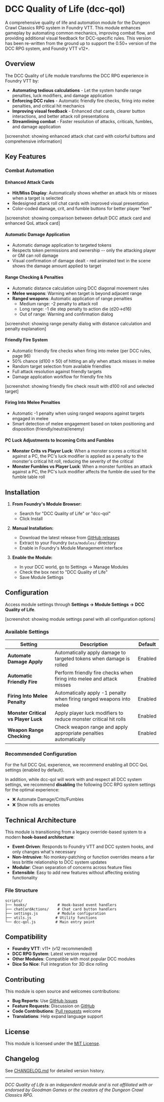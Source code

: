 # DCC Quality of Life (dcc-qol)

A comprehensive quality of life and automation module for the Dungeon Crawl Classics RPG system in Foundry VTT. This module enhances gameplay by automating common mechanics, improving combat flow, and providing additional visual feedback for DCC-specific rules. This version has been re-written from the ground up to support the 0.50+ version of the DCC RPG system, and Foundry VTT v12+.

## Overview

The DCC Quality of Life module transforms the DCC RPG experience in Foundry VTT by:

-   **Automating tedious calculations** - Let the system handle range penalties, luck modifiers, and damage application
-   **Enforcing DCC rules** - Automatic friendly fire checks, firing into melee penalties, and critical hit mechanics
-   **Improving visual feedback** - Enhanced chat cards, clearer button interactions, and better attack roll presentations
-   **Streamlining combat** - Faster resolution of attacks, criticals, fumbles, and damage application

[screenshot: showing enhanced attack chat card with colorful buttons and comprehensive information]

## Key Features

### Combat Automation

#### **Enhanced Attack Cards**

-   **Hit/Miss Display**: Automatically shows whether an attack hits or misses when a target is selected
-   Redesigned attack roll chat cards with improved visual presentation
-   Color-coded damage, crit, and fumble buttons for better player "feel"

[screenshot: showing comparison between default DCC attack card and enhanced QoL attack card]

#### **Automatic Damage Application**

-   Automatic damage application to targeted tokens
-   Respects token permissions and ownership -- only the attacking player or GM can roll damage
-   Visual confirmation of damage dealt - red animated text in the scene shows the damage amount applied to target

#### **Range Checking & Penalties**

-   Automatic distance calculation using DCC diagonal movement rules
-   **Melee weapons**: Warning when target is beyond adjacent range
-   **Ranged weapons**: Automatic application of range penalties
    -   Medium range: -2 penalty to attack roll
    -   Long range: -1 die step penalty to action die (d20→d16)
    -   Out of range: Warning and confirmation dialog

[screenshot: showing range penalty dialog with distance calculation and penalty explanation]

#### **Friendly Fire System**

-   Automatic friendly fire checks when firing into melee (per DCC rules, page 96)
-   50% chance (d100 ≤ 50) of hitting an ally when attack misses in melee
-   Random target selection from available friendlies
-   Full attack resolution against friendly targets
-   Damage application workflow for friendly fire hits

[screenshot: showing friendly fire check result with d100 roll and selected target]

#### **Firing Into Melee Penalties**

-   Automatic -1 penalty when using ranged weapons against targets engaged in melee
-   Smart detection of melee engagement based on token positioning and disposition (friendly/neutral/enemy)

#### **PC Luck Adjustments to Incoming Crits and Fumbles**

-   **Monster Crits vs Player Luck**: When a monster scores a critical hit against a PC, the PC's luck modifier is applied as a penalty to the monster's critical hit roll, reducing the severity of the critical
-   **Monster Fumbles vs Player Luck**: When a monster fumbles an attack against a PC, the PC's luck modifier affects the fumble die used for the fumble table roll

## Installation

1. **From Foundry's Module Browser:**

    - Search for "DCC Quality of Life" or "dcc-qol"
    - Click Install

2. **Manual Installation:**

    - Download the latest release from [GitHub releases](https://github.com/tonyrobots/dcc-qol/releases)
    - Extract to your Foundry `Data/modules/` directory
    - Enable in Foundry's Module Management interface

3. **Enable the Module:**
    - In your DCC world, go to Settings → Manage Modules
    - Check the box next to "DCC Quality of Life"
    - Save Module Settings

## Configuration

Access module settings through **Settings → Module Settings → DCC Quality of Life**.

[screenshot: showing module settings panel with all configuration options]

### Available Settings

| Setting                             | Description                                                           | Default |
| ----------------------------------- | --------------------------------------------------------------------- | ------- |
| **Automate Damage Apply**           | Automatically apply damage to targeted tokens when damage is rolled   | Enabled |
| **Automatic Friendly Fire**         | Perform friendly fire checks when firing into melee and attack misses | Enabled |
| **Firing Into Melee Penalty**       | Automatically apply -1 penalty when firing ranged weapons into melee  | Enabled |
| **Monster Critical vs Player Luck** | Apply player luck modifiers to reduce monster critical hit rolls      | Enabled |
| **Weapon Range Checking**           | Check weapon range and apply appropriate penalties automatically      | Enabled |

### Recommended Configuration

For the full DCC QoL experience, we recommend enabling all DCC QoL settings (enabled by default).

In addition, while dcc-qol will work with and respect all DCC system settings, we recommend **disabling** the following DCC RPG system settings for the optimal experience:

-   ❌ Automate Damage/Crits/Fumbles
-   ❌ Show rolls as emotes

## Technical Architecture

This module is transitioning from a legacy override-based system to a modern **hook-based architecture**:

-   **Event-Driven**: Responds to Foundry VTT and DCC system hooks, and only changes what's necessary
-   **Non-Intrusive**: No monkey-patching or function overrides means a far less brittle relationship to DCC system updates
-   **Modular**: Clean separation of concerns across feature files
-   **Extensible**: Easy to add new features without affecting existing functionality

### File Structure

```
scripts/
├── hooks/              # Hook-based event handlers
├── chatCardActions/    # Chat card button handlers
├── settings.js         # Module configuration
├── utils.js           # Utility functions
└── dcc-qol.js         # Main entry point
```

## Compatibility

-   **Foundry VTT**: v11+ (v12 recommended)
-   **DCC RPG System**: Latest version required
-   **Other Modules**: Compatible with most popular DCC modules
-   **Dice So Nice**: Full integration for 3D dice rolling

## Contributing

This module is open source and welcomes contributions:

-   **Bug Reports**: Use [GitHub Issues](https://github.com/tonyrobots/dcc-qol/issues)
-   **Feature Requests**: Discussion on [GitHub](https://github.com/tonyrobots/dcc-qol/discussions)
-   **Code Contributions**: [Pull requests](https://github.com/tonyrobots/dcc-qol/pulls) welcome
-   **Translations**: Help expand language support

## License

This module is licensed under the [MIT License](https://github.com/tonyrobots/dcc-qol/blob/main/LICENSE).

## Changelog

See [CHANGELOG.md](https://github.com/tonyrobots/dcc-qol/blob/main/CHANGELOG.md) for detailed version history.

---

_DCC Quality of Life is an independent module and is not affiliated with or endorsed by Goodman Games or the creators of the Dungeon Crawl Classics RPG._
